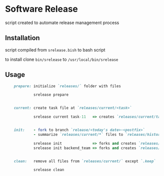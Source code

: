 # Software Release

script created to automate release management process

## Installation

script compiled from `srelease.bish` to bash script

to install clone `bin/srelease` to `/usr/local/bin/srelease`

## Usage

```ruby
    prepare: initialize `releases/` folder with files

             srelease prepare


    current: create task file at `releases/current/<task>`

             srelease current task-11   => creates `releases/current/task-11`


    init:    - fork to branch `release/<today's date>-<postfix>`
             - summarize `releases/current/*` files to `releases/history/<branch name>`

             srelease init              => forks and creates `releases/history/2017-02-05`
             srelease init backend_team => forks and creates `releases/history/2017-02-05-backend_team`


    clean:   remove all files from `releases/current/` except `.keep`

             srelease clean
```
